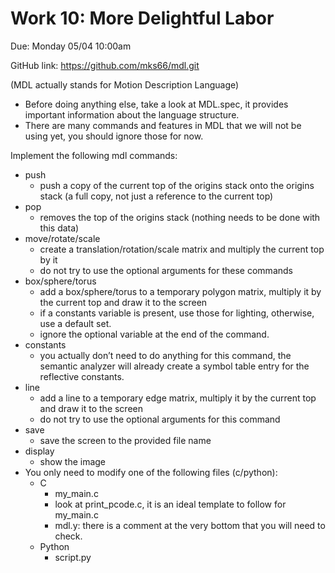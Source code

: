 # Work 10: More Delightful Labor

Due: Monday 05/04 10:00am

GitHub link: https://github.com/mks66/mdl.git

(MDL actually stands for Motion Description Language)
- Before doing anything else, take a look at MDL.spec, it provides important information about the language structure.
- There are many commands and features in MDL that we will not be using yet, you should ignore those for now.

Implement the following mdl commands:
- push
    - push a copy of the current top of the origins stack onto the origins stack (a full copy, not just a reference to the current top)
- pop
    - removes the top of the origins stack (nothing needs to be done with this data)
- move/rotate/scale
    - create a translation/rotation/scale matrix and multiply the current top by it
    - do not try to use the optional arguments for these commands
- box/sphere/torus
    - add a box/sphere/torus to a temporary polygon matrix, multiply it by the current top and draw it to the screen
    - if a constants variable is present, use those for lighting, otherwise, use a default set.
    - ignore the optional variable at the end of the command.
- constants
    - you actually don’t need to do anything for this command, the semantic analyzer will already create a symbol table entry for the reflective constants.
- line
    - add a line to a temporary edge matrix, multiply it by the current top and draw it to the screen
    - do not try to use the optional arguments for this command
- save
    - save the screen to the provided file name
- display
    - show the image
- You only need to modify one of the following files (c/python):
    - C
        - my_main.c
        - look at print_pcode.c, it is an ideal template to follow for my_main.c
        - mdl.y: there is a comment at the very bottom that you will need to check.
    - Python
        - script.py
